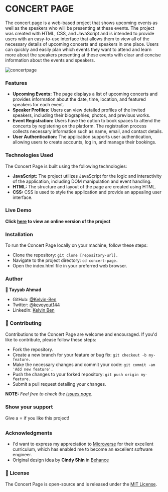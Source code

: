 

# CONCERT PAGE

The concert page is a web-based project that shows upcoming events as well as the speakers who will be presenting at these events. The project was created with HTML, CSS, and JavaScript and is intended to provide users with an easy-to-use interface that allows them to view all of the necessary details of upcoming concerts and speakers in one place. Users can quickly and easily plan which events they want to attend and learn more about the speakers presenting at these events with clear and concise information about the events and speakers.

![concertpage](https://github.com/Kelvin-Ben/Concert-Page/assets/85459676/50db46cb-a797-40c3-998b-8c77eb8c9604)

### Features

- **Upcoming Events:** The page displays a list of upcoming concerts and provides information about the date, time, location, and featured speakers for each event.
- **Speaker Profiles:** Users can view detailed profiles of the invited speakers, including their biographies, photos, and previous works.
- **Event Registration:** Users have the option to book spaces to attend the concerts by registering on the platform. The registration process collects necessary information such as name, email, and contact details.
- **User Authentication:** The application supports user authentication, allowing users to create accounts, log in, and manage their bookings.

### Technologies Used

The Concert Page is built using the following technologies:

- **JavaScript:** The project utilizes JavaScript for the logic and interactivity of the application, including DOM manipulation and event handling.
- **HTML:** The structure and layout of the page are created using HTML.
- **CSS:** CSS is used to style the application and provide an appealing user interface.

### Live Demo

**Click [here](https://dreamy-faun-c8e3ff.netlify.app/index.html) to view an online version of the project**

### Installation

To run the Concert Page locally on your machine, follow these steps:

- Clone the repository: `git clone [repository-url].`
- Navigate to the project directory: `cd concert-page.`
- Open the index.html file in your preferred web browser.

### Author

**👤 Tayyab Ahmad**

- GitHub: [@Kelvin-Ben](https://github.com/Kelvin-Ben)
- Twitter: [@kevoyout144](https://twitter.com/kevoyout144)
- LinkedIn: [Kelvin Ben](https://www.linkedin.com/in/kelvinben/)

### 🤝 Contributing

Contributions to the Concert Page are welcome and encouraged. If you'd like to contribute, please follow these steps:

- Fork the repository.
- Create a new branch for your feature or bug fix: `git checkout -b my-feature.`
- Make the necessary changes and commit your code: `git commit -am 'Add new feature'.`
- Push the changes to your forked repository: `git push origin my-feature.`
- Submit a pull request detailing your changes.

**NOTE:**
_Feel free to check the [issues page](../../issues/)._

### Show your support

Give a ⭐️ if you like this project!

### Acknowledgments

- I'd want to express my appreciation to [Microverse](https://www.microverse.org/) for their excellent curriculum, which has enabled me to become an excellent software engineer.
- Original design idea by **Cindy Shin** in [Behance](https://www.behance.net/gallery/29845175/CC-Global-Summit-2015)

### 📝 License

The Concert Page is open-source and is released under the [MIT License](https://mit-license.org/).
